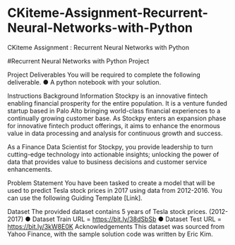 # CKiteme-Assignment-Recurrent-Neural-Networks-with-Python
CKiteme Assignment : Recurrent Neural Networks with Python

#Recurrent Neural Networks with Python Project

Project Deliverables
You will be required to complete the following deliverable.
● A python notebook with your solution.

Instructions
Background Information
Stockpy is an innovative fintech enabling financial prosperity for the entire population. It is
a venture funded startup based in Palo Alto bringing world-class financial experiences to a
continually growing customer base. As Stockpy enters an expansion phase for innovative
fintech product offerings, it aims to enhance the enormous value in data processing and
analysis for continuous growth and success.

As a Finance Data Scientist for Stockpy, you provide leadership to turn cutting-edge
technology into actionable insights; unlocking the power of data that provides value to
business decisions and customer service enhancements.

Problem Statement
You have been tasked to create a model that will be used to predict Tesla stock prices in
2017 using data from 2012-2016.
You can use the following Guiding Template [Link].

Dataset
The provided dataset contains 5 years of Tesla stock prices. (2012-2017)
● Dataset Train URL = https://bit.ly/38dSbSb
● Dataset Test URL = https://bit.ly/3kW8E0K
Acknowledgements
This dataset was sourced from Yahoo Finance, with the sample solution code was written
by Eric Kim.
